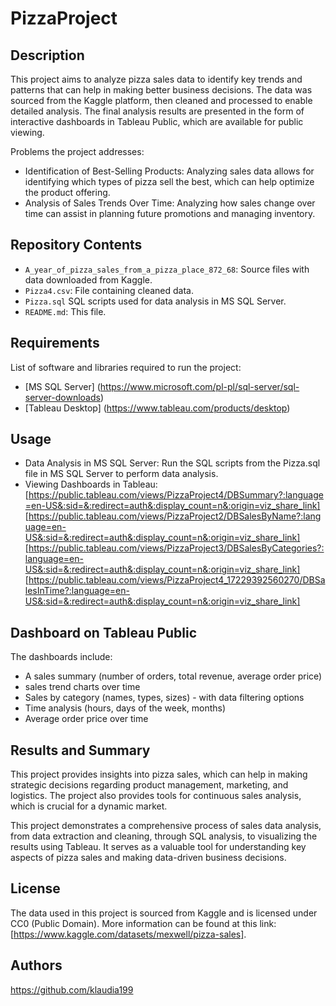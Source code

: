 # PizzaProject

## Description
This project aims to analyze pizza sales data to identify key trends and patterns that can help in making better business decisions. The data was sourced from the Kaggle platform, then cleaned and processed to enable detailed analysis. The final analysis results are presented in the form of interactive dashboards in Tableau Public, which are available for public viewing.

Problems the project addresses:
- Identification of Best-Selling Products: Analyzing sales data allows for identifying which types of pizza sell the best, which can help optimize the product offering.
- Analysis of Sales Trends Over Time: Analyzing how sales change over time can assist in planning future promotions and managing inventory.

## Repository Contents
- `A_year_of_pizza_sales_from_a_pizza_place_872_68`: Source files with data downloaded from Kaggle.
- `Pizza4.csv`: File containing cleaned data.
- `Pizza.sql` SQL scripts used for data analysis in MS SQL Server.
- `README.md`: This file.

## Requirements
List of software and libraries required to run the project:
- [MS SQL Server] (https://www.microsoft.com/pl-pl/sql-server/sql-server-downloads)
- [Tableau Desktop] (https://www.tableau.com/products/desktop)

## Usage
- Data Analysis in MS SQL Server:
Run the SQL scripts from the Pizza.sql file in MS SQL Server to perform data analysis.
- Viewing Dashboards in Tableau:
[https://public.tableau.com/views/PizzaProject4/DBSummary?:language=en-US&:sid=&:redirect=auth&:display_count=n&:origin=viz_share_link]
[https://public.tableau.com/views/PizzaProject2/DBSalesByName?:language=en-US&:sid=&:redirect=auth&:display_count=n&:origin=viz_share_link]
[https://public.tableau.com/views/PizzaProject3/DBSalesByCategories?:language=en-US&:sid=&:redirect=auth&:display_count=n&:origin=viz_share_link]
[https://public.tableau.com/views/PizzaProject4_17229392560270/DBSalesInTime?:language=en-US&:sid=&:redirect=auth&:display_count=n&:origin=viz_share_link]

## Dashboard on Tableau Public
The dashboards include:
- A sales summary (number of orders, total revenue, average order price)
- sales trend charts over time
- Sales by category (names, types, sizes) - with data filtering options
- Time analysis (hours, days of the week, months)
- Average order price over time
  
## Results and Summary
This project provides insights into pizza sales, which can help in making strategic decisions regarding product management, marketing, and logistics. The project also provides tools for continuous sales analysis, which is crucial for a dynamic market.

This project demonstrates a comprehensive process of sales data analysis, from data extraction and cleaning, through SQL analysis, to visualizing the results using Tableau. It serves as a valuable tool for understanding key aspects of pizza sales and making data-driven business decisions.

## License
The data used in this project is sourced from Kaggle and is licensed under CC0 (Public Domain). More information can be found at this link: [https://www.kaggle.com/datasets/mexwell/pizza-sales].

## Authors
https://github.com/klaudia199
